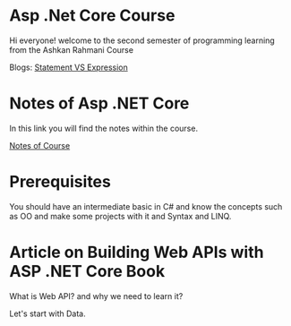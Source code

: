 # Asp .Net Core Course
Hi everyone! welcome to the second semester of programming learning from the Ashkan Rahmani Course

Blogs:
 <a href="https://www.freecodecamp.org/news/statement-vs-expression-whats-the-difference-in-programming/#:~:text=Expressions%20are%20unique%20in%20meaning,of%20code%20is%20a%20statement.">Statement VS Expression</a>

# Notes of Asp .NET Core

In this link you will find the notes within the course.

<a href="/web-api/webapi.md">Notes of Course</a>

# Prerequisites

You should have an intermediate basic in C# and know the concepts such as OO and make some projects with it and Syntax and LINQ.

# Article on Building Web APIs with ASP .NET Core Book

What is Web API? and why we need to learn it? 

Let's start with Data.



















